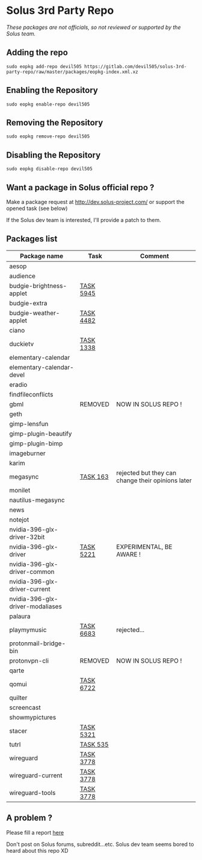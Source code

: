 Solus 3rd Party Repo
======

*These packages are not officials, so not reviewed or supported by the Solus team.*

## Adding the repo

`sudo eopkg add-repo devil505 https://gitlab.com/devil505/solus-3rd-party-repo/raw/master/packages/eopkg-index.xml.xz`
 
## Enabling the Repository

`sudo eopkg enable-repo devil505`

## Removing the Repository

`sudo eopkg remove-repo devil505`

## Disabling the Repository

`sudo eopkg disable-repo devil505`

## Want a package in Solus official repo ?

Make a package request at <http://dev.solus-project.com/> or support the opened task (see below)

If the Solus dev team is interested, I'll provide a patch to them.

## Packages list


| Package name| Task | Comment
| --- | --- | ---
| aesop |  | 
| audience |  | 
| budgie-brightness-applet | [TASK 5945](https://dev.solus-project.com/T5495) | 
| budgie-extra |  | 
| budgie-weather-applet | [TASK 4482](https://dev.solus-project.com/T4482) | 
| ciano |  | 
| duckietv | [TASK 1338](https://dev.solus-project.com/T1338) |  | 
| elementary-calendar |  | 
| elementary-calendar-devel |  | 
| eradio |  | 
| findfileconflicts |  | 
| gbml | REMOVED | NOW IN SOLUS REPO ! |  
| geth |  | 
| gimp-lensfun |  | 
| gimp-plugin-beautify |  | 
| gimp-plugin-bimp |  | 
| imageburner |  | 
| karim |  | 
| megasync | [TASK 163](https://dev.solus-project.com/T163)  | rejected but they can change their opinions later |
| monilet |  | 
| nautilus-megasync |  | 
| news |  | 
| notejot |  | 
| nvidia-396-glx-driver-32bit |  | 
| nvidia-396-glx-driver | [TASK 5221](https://dev.solus-project.com/T5221) | EXPERIMENTAL, BE AWARE ! |
| nvidia-396-glx-driver-common |  | 
| nvidia-396-glx-driver-current |  | 
| nvidia-396-glx-driver-modaliases |  | 
| palaura |  | 
| playmymusic | [TASK 6683](https://dev.solus-project.com/T6683) | rejected... | 
| protonmail-bridge-bin
| protonvpn-cli | REMOVED | NOW IN SOLUS REPO ! | 
| qarte |  | 
| qomui | [TASK 6722](https://dev.solus-project.com/T6722) |  | 
| quilter |  | 
| screencast |  | 
| showmypictures |  | 
| stacer | [TASK 5321](https://dev.solus-project.com/T5321) | 
| tutrl | [TASK 535](https://dev.solus-project.com/T535) |  | 
| wireguard | [TASK 3778](https://dev.solus-project.com/T3778) |  | 
| wireguard-current | [TASK 3778](https://dev.solus-project.com/T3778) |  | 
| wireguard-tools | [TASK 3778](https://dev.solus-project.com/T3778) |  | 

## A problem ?

Please fill a report [here](https://gitlab.com/devil505/solus-3rd-party-repo/issues)

Don't post on Solus forums, subreddit...etc. Solus dev team seems bored to heard about this repo XD
